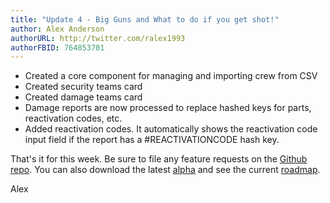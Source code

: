 ```yaml
---
title: "Update 4 - Big Guns and What to do if you get shot!"
author: Alex Anderson
authorURL: http://twitter.com/ralex1993
authorFBID: 764853781
---
```

* Created a core component for managing and importing crew from CSV
* Created security teams card
* Created damage teams card
* Damage reports are now processed to replace hashed keys for parts, reactivation codes, etc.
* Added reactivation codes. It automatically shows the reactivation code input field if the report has a #REACTIVATIONCODE hash key.

That's it for this week. Be sure to file any feature requests on the [Github repo](https://github.com/Thorium-Sim/thorium/issues). You can also download the latest [alpha](https://github.com/Thorium-Sim/thorium/releases) and see the current [roadmap](https://github.com/Thorium-Sim/thorium/projects/2).

Alex
